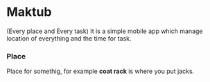 # Maktub
(Every place and Every task) It is a simple mobile app which manage location of everything and the time for task.


### Place 
Place for somethig, for example **coat rack** is where you put jacks.
